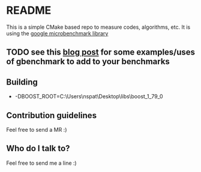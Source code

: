 # README #

This is a simple CMake based repo to measure codes, algorithms, etc.
It is using the [google microbenchmark library](https://github.com/google/benchmark) 

## TODO see this [blog post](http://ykarroum.com/2022/05/30/true-cost-list/) for some examples/uses of gbenchmark to add to your benchmarks
## Building ##
* -DBOOST_ROOT=C:\\Users\\nspat\\Desktop\\libs\\boost_1_79_0

## Contribution guidelines ##
Feel free to send a MR :)

## Who do I talk to? ##
Feel free to send me a line :)
